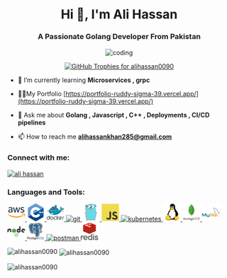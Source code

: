 <h1 align="center">Hi 👋, I'm Ali Hassan</h1>
<h3 align="center">A Passionate Golang Developer From Pakistan</h3>
<div align="center" style="margin-top: 10px;">
  <img align="center" alt="coding" src="https://www.ampron.eu/wp-content/uploads/2019/01/code-developer.gif">
</div>

<div align="center" style="margin-top: 10px;">
  <p>
    <a href="https://github.com/ryo-ma/github-profile-trophy">
      <img src="https://github-profile-trophy.vercel.app/?username=alihassan0090" alt="GitHub Trophies for alihassan0090" />
    </a>
  </p>
</div>



- 🌱 I’m currently learning **Microservices , grpc**

- 👨‍💻My Portfolio [https://portfolio-ruddy-sigma-39.vercel.app/](https://portfolio-ruddy-sigma-39.vercel.app/)


- 💬 Ask me about **Golang , Javascript , C++ , Deployments , CI/CD pipelines**

- 📫 How to reach me **alihassankhan285@gmail.com**

<h3 align="left" src="https://www.linkedin.com/in/ali-hassan-dev">Connect with me:</h3>
<p align="left">
<a href="https://linkedin.com/in/ali hassan" target="blank"><img align="center" src="https://raw.githubusercontent.com/rahuldkjain/github-profile-readme-generator/master/src/images/icons/Social/linked-in-alt.svg" alt="ali hassan" height="30" width="40" /></a>
</p>

<h3 align="left">Languages and Tools:</h3>
<p align="left"> <a href="https://aws.amazon.com" target="_blank" rel="noreferrer"> <img src="https://raw.githubusercontent.com/devicons/devicon/master/icons/amazonwebservices/amazonwebservices-original-wordmark.svg" alt="aws" width="40" height="40"/> </a> <a href="https://www.w3schools.com/cpp/" target="_blank" rel="noreferrer"> <img src="https://raw.githubusercontent.com/devicons/devicon/master/icons/cplusplus/cplusplus-original.svg" alt="cplusplus" width="40" height="40"/> </a> <a href="https://www.docker.com/" target="_blank" rel="noreferrer"> <img src="https://raw.githubusercontent.com/devicons/devicon/master/icons/docker/docker-original-wordmark.svg" alt="docker" width="40" height="40"/> </a> <a href="https://git-scm.com/" target="_blank" rel="noreferrer"> <img src="https://www.vectorlogo.zone/logos/git-scm/git-scm-icon.svg" alt="git" width="40" height="40"/> </a> <a href="https://golang.org" target="_blank" rel="noreferrer"> <img src="https://raw.githubusercontent.com/devicons/devicon/master/icons/go/go-original.svg" alt="go" width="40" height="40"/> </a> <a href="https://developer.mozilla.org/en-US/docs/Web/JavaScript" target="_blank" rel="noreferrer"> <img src="https://raw.githubusercontent.com/devicons/devicon/master/icons/javascript/javascript-original.svg" alt="javascript" width="40" height="40"/> </a> <a href="https://kubernetes.io" target="_blank" rel="noreferrer"> <img src="https://www.vectorlogo.zone/logos/kubernetes/kubernetes-icon.svg" alt="kubernetes" width="40" height="40"/> </a> <a href="https://www.linux.org/" target="_blank" rel="noreferrer"> <img src="https://raw.githubusercontent.com/devicons/devicon/master/icons/linux/linux-original.svg" alt="linux" width="40" height="40"/> </a> <a href="https://www.mongodb.com/" target="_blank" rel="noreferrer"> <img src="https://raw.githubusercontent.com/devicons/devicon/master/icons/mongodb/mongodb-original-wordmark.svg" alt="mongodb" width="40" height="40"/> </a> <a href="https://www.mysql.com/" target="_blank" rel="noreferrer"> <img src="https://raw.githubusercontent.com/devicons/devicon/master/icons/mysql/mysql-original-wordmark.svg" alt="mysql" width="40" height="40"/> </a> <a href="https://nodejs.org" target="_blank" rel="noreferrer"> <img src="https://raw.githubusercontent.com/devicons/devicon/master/icons/nodejs/nodejs-original-wordmark.svg" alt="nodejs" width="40" height="40"/> </a> <a href="https://www.postgresql.org" target="_blank" rel="noreferrer"> <img src="https://raw.githubusercontent.com/devicons/devicon/master/icons/postgresql/postgresql-original-wordmark.svg" alt="postgresql" width="40" height="40"/> </a> <a href="https://postman.com" target="_blank" rel="noreferrer"> <img src="https://www.vectorlogo.zone/logos/getpostman/getpostman-icon.svg" alt="postman" width="40" height="40"/> </a> <a href="https://redis.io" target="_blank" rel="noreferrer"> <img src="https://raw.githubusercontent.com/devicons/devicon/master/icons/redis/redis-original-wordmark.svg" alt="redis" width="40" height="40"/> </a> </p>

<p><img align="left" src="https://github-readme-stats.vercel.app/api/top-langs?username=alihassan0090&show_icons=true&locale=en&layout=compact" alt="alihassan0090" /></p>

<p>&nbsp;<img align="center" src="https://github-readme-stats.vercel.app/api?username=alihassan0090&show_icons=true&locale=en" alt="alihassan0090" /></p>

<p><img align="center" src="https://github-readme-streak-stats.herokuapp.com/?user=alihassan0090&" alt="alihassan0090" /></p>






